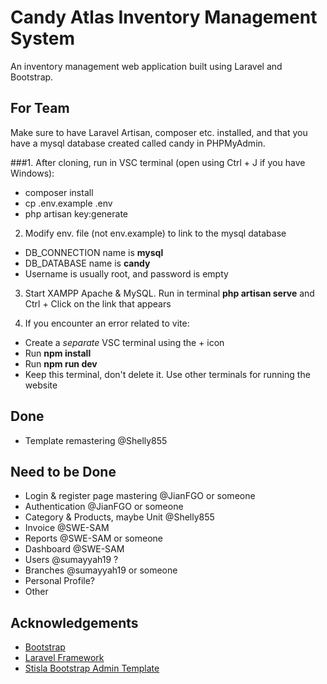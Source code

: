 # Candy Atlas Inventory Management System

An inventory management web application built using Laravel and Bootstrap.

## For Team
Make sure to have Laravel Artisan, composer etc. installed, and that you have a mysql database created called candy in PHPMyAdmin.

###1. After cloning, run in VSC terminal (open using Ctrl + J if you have Windows):
- composer install
- cp .env.example .env
- php artisan key:generate

2. Modify env. file (not env.example) to link to the mysql database
- DB_CONNECTION name is **mysql**
- DB_DATABASE name is **candy**
- Username is usually root, and password is empty

3. Start XAMPP Apache & MySQL. Run in terminal **php artisan serve** and Ctrl + Click on the link that appears

4. If you encounter an error related to vite:
- Create a *separate* VSC terminal using the + icon
- Run **npm install**
- Run **npm run dev**
- Keep this terminal, don't delete it. Use other terminals for running the website

## Done
- Template remastering @Shelly855

## Need to be Done
- Login & register page mastering @JianFGO or someone
- Authentication @JianFGO or someone
- Category & Products, maybe Unit @Shelly855
- Invoice @SWE-SAM
- Reports @SWE-SAM or someone
- Dashboard @SWE-SAM
- Users @sumayyah19 ?
- Branches @sumayyah19 or someone
- Personal Profile?
- Other

## Acknowledgements
- [Bootstrap](https://getbootstrap.com)
- [Laravel Framework](https://laravel.com)
- [Stisla Bootstrap Admin Template](https://github.com/stisla/stisla)
